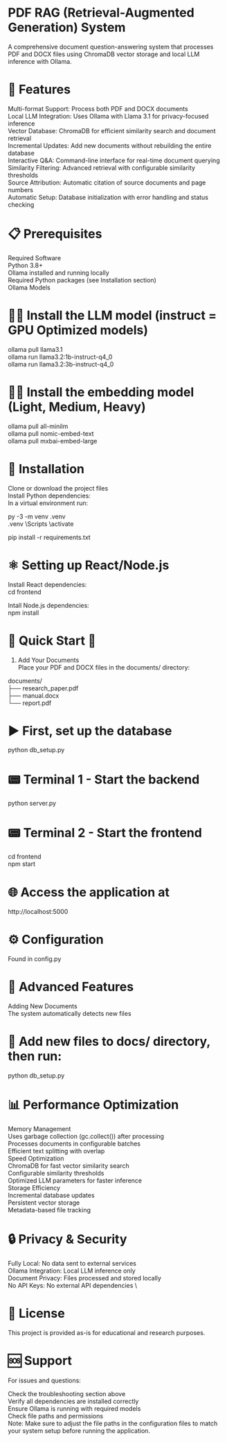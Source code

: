 # PDF RAG (Retrieval-Augmented Generation) System
A comprehensive document question-answering system that processes PDF and DOCX files using ChromaDB vector storage and local LLM inference with Ollama.

# 🚀 Features
Multi-format Support: Process both PDF and DOCX documents \
Local LLM Integration: Uses Ollama with Llama 3.1 for privacy-focused inference \
Vector Database: ChromaDB for efficient similarity search and document retrieval \
Incremental Updates: Add new documents without rebuilding the entire database \
Interactive Q&A: Command-line interface for real-time document querying \
Similarity Filtering: Advanced retrieval with configurable similarity thresholds \
Source Attribution: Automatic citation of source documents and page numbers \
Automatic Setup: Database initialization with error handling and status checking

# 📋 Prerequisites
Required Software \
Python 3.8+ \
Ollama installed and running locally \
Required Python packages (see Installation section) \
Ollama Models

# 🦙🧠 Install the LLM model (instruct = GPU Optimized models)
ollama pull llama3.1 \
ollama run llama3.2:1b-instruct-q4_0 \
ollama run llama3.2:3b-instruct-q4_0


# 🦙🔢 Install the embedding model (Light, Medium, Heavy)
ollama pull all-minilm \
ollama pull nomic-embed-text \
ollama pull mxbai-embed-large

# 🐍 Installation
Clone or download the project files \
Install Python dependencies: \
In a virtual environment run:

py -3 -m venv .venv  \
.venv \Scripts \activate

pip install -r requirements.txt

# ⚛️ Setting up React/Node.js
Install React dependencies: \
cd frontend

Intall Node.js dependencies: \
npm install


# 🚀 Quick Start 🚀
1. Add Your Documents \
Place your PDF and DOCX files in the documents/ directory:

documents/ \
├── research_paper.pdf \
├── manual.docx \
└── report.pdf

# ▶️ First, set up the database
python db_setup.py

# 📟 Terminal 1 - Start the backend
python server.py

# 📟 Terminal 2 - Start the frontend  
cd frontend \
npm start

# 🌐 Access the application at 
http://localhost:5000

# ⚙️ Configuration
Found in config.py

# 🔧 Advanced Features
Adding New Documents \
The system automatically detects new files

# 📂 Add new files to docs/ directory, then run:
python db_setup.py


# 📊 Performance Optimization
Memory Management \
Uses garbage collection (gc.collect()) after processing \
Processes documents in configurable batches \
Efficient text splitting with overlap \
Speed Optimization \
ChromaDB for fast vector similarity search \
Configurable similarity thresholds \
Optimized LLM parameters for faster inference \
Storage Efficiency \
Incremental database updates \
Persistent vector storage \
Metadata-based file tracking

# 🔒 Privacy & Security
Fully Local: No data sent to external services \
Ollama Integration: Local LLM inference only \
Document Privacy: Files processed and stored locally \
No API Keys: No external API dependencies \

# 📄 License
This project is provided as-is for educational and research purposes.

# 🆘 Support
For issues and questions:

Check the troubleshooting section above \
Verify all dependencies are installed correctly \
Ensure Ollama is running with required models \
Check file paths and permissions \
Note: Make sure to adjust the file paths in the configuration files to match your system setup before running the application.

